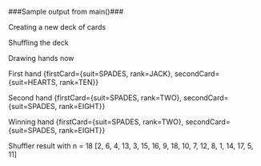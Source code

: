 ###Sample output from main()###

Creating a new deck of cards

Shuffling the deck

Drawing hands now

First hand {firstCard={suit=SPADES, rank=JACK}, secondCard={suit=HEARTS, rank=TEN}}

Second hand {firstCard={suit=SPADES, rank=TWO}, secondCard={suit=SPADES, rank=EIGHT}}

Winning hand {firstCard={suit=SPADES, rank=TWO}, secondCard={suit=SPADES, rank=EIGHT}}

 Shuffler result with n = 18
[2, 6, 4, 13, 3, 15, 16, 9, 18, 10, 7, 12, 8, 1, 14, 17, 5, 11]